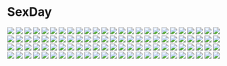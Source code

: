 # SexDay
![](https://konachan.com/image/31d37c1a2cf715e8e1ca9c13b56df7cf/Konachan.com%20-%20195018%20all_male%20building%20clouds%20japanese_clothes%20male%20original%20scenic%20sky%20studio_outline%20sunset%20tree.jpg)
![](https://konachan.com/jpeg/a5f13de53f4360d190984340a3745cbd/Konachan.com%20-%20149148%20chuning_lover%20game_cg%20koso%20skirt%20sugar_house%20tougetsuin_aisu.jpg)
![](https://konachan.com/image/8c4ab75a9e173e8ab3a7f1b054b778c3/Konachan.com%20-%2055306%20breasts%20brown_eyes%20fault%20game_cg%20glasses%20hayama_rika%20panties%20sport%20taka_tony%20tennis%20underboob%20underwear.jpg)
![](https://konachan.com/image/3e7691a8761a740d0a7336e42f56ad83/Konachan.com%20-%2018254%20mutsumi%20utawarerumono%20wings.jpg)
![](https://konachan.com/image/457e0e909b0419b5a6c8081352ca1408/Konachan.com%20-%20246935%20blonde_hair%20breasts%20elbow_gloves%20gloves%20logo%20long_hair%20navel%20nopan%20only_haruka%20phantasy_star%20pointed_ears%20tagme_%28character%29%20yellow_eyes.jpg)
![](https://konachan.com/jpeg/9ae995c20ae660b8c8a93e8b023480f3/Konachan.com%20-%20130243%20bow%20fire%20fujiwara_no_mokou%20gray_hair%20kuro_kichi%20long_hair%20red_eyes%20touhou.jpg)
![](https://konachan.com/jpeg/421c85d17bdbf7badf1cdba5f55a9310/Konachan.com%20-%20287865%20agnamore%20aliasing%20animal%20barefoot%20breasts%20cleavage%20cropped%20fire%20forest%20fox%20foxgirl%20gray_hair%20magic%20miko%20night%20nopan%20original%20red_eyes%20smoking%20tree.jpg)
![](https://konachan.com/image/a2f9f043ac9d8dbfbf0d14a424e73c1b/Konachan.com%20-%2040041%20blue_eyes%20breasts%20cleavage%20galge.com%20green_hair%20logo%20open_shirt%20tagme%20tagme_%28artist%29.jpg)
![](https://konachan.com/jpeg/3a03e5c722c11ea1f3d8ec0cf61b36ed/Konachan.com%20-%20271261%20breasts%20cleavage%20close%20dress%20fate_grand_order%20fate_%28series%29%20gray_hair%20hat%20long_hair%20mona0101%20summer_dress%20twintails%20water.jpg)
![](https://konachan.com/image/eb561434b64419624f1b13ef2adc2b31/Konachan.com%20-%2040357%20iizuki_tasuku%20miyata_ao%20muv-luv%20muv-luv_alternative%20takamura_yui%20total_eclipse.jpg)
![](https://konachan.com/image/aaff4b4500b6a756be738fe9f27174e5/Konachan.com%20-%20174212%20akemi_homura%20black_hair%20blue_eyes%20blush%20braids%20glasses%20mahou_shoujo_madoka_magica%20pantyhose%20sie-sie.jpg)
![](https://konachan.com/jpeg/5b7e1d0fc6415b7c04d8bd8b7e4c6dc0/Konachan.com%20-%2045661%20animal_ears%20catgirl%20code_geass%20kallen_stadtfeld%20millay_ashford%20shirley_fenette.jpg)
![](https://konachan.com/image/38db3802561e4b3ecf6a30a0716765ad/Konachan.com%20-%20245907%20fate_apocrypha%20fate_%28series%29%20jack_the_ripper%20jpeg_artifacts%20logo%20tagme_%28artist%29%20zoom_layer.jpg)
![](https://konachan.com/jpeg/c9ddea17c404f86aaf5054eb7290c7d6/Konachan.com%20-%20199588%202girls%20akatsuki_arisa%20blush%20chuablesoft%20crossover%20gray_hair%20headband%20himekami_ayame%20long_hair%20pink%20red_eyes%20red_hair%20ribbons%20school_uniform%20skirt.jpg)
![](https://konachan.com/image/2fa0467009cf4b84f9b6461f04b0b439/Konachan.com%20-%20272901%20animal%20brown_eyes%20brown_hair%20cat%20dark%20dog%20headband%20loli%20moegi_nenene%20protagonist_%28yomawari%29%20school_uniform%20short_hair%20skirt%20yomawari.jpg)
![](https://konachan.com/jpeg/1bcd6fbf337cacff4d7a92904a43c757/Konachan.com%20-%20265645%20akabeisoft3%20akizora_momiji%20anus%20black_hair%20blush%20breast_grab%20breasts%20censored%20game_cg%20gray_eyes%20long_hair%20mitaki_manami%20nipples%20nude%20pussy%20pussy_juice.jpg)
![](https://konachan.com/jpeg/3061bb947ef67a44f8bd90e81dcd295d/Konachan.com%20-%20140751%202girls%20bed%20ellen_aice%20miono_shizuku%20muv-luv%20muv-luv_alternative%20pajamas%20panties%20topless%20underwear.jpg)
![](https://konachan.com/image/3eaa001ae2e5a6c25d8110827ec7809c/Konachan.com%20-%20202069%20barefoot%20brown_hair%20dress%20flowers%20instrument%20kuzakawe_maron%20long_hair%20original%20red_eyes%20ribbons%20violin%20water%20wings.jpg)
![](https://konachan.com/image/54258a73c1ed93f13a557b0c83c691e6/Konachan.com%20-%20117975%20city%20eichisu%20green_eyes%20original%20purple_hair%20scenic.jpg)
![](https://konachan.com/image/2f6b29bd32b3d740f43f7926bacc2bd2/Konachan.com%20-%2028419%20alice_parade%20blush%20breast_grab%20breasts%20game_cg%20itou_noiji%20lactation%20long_hair%20nipples%20open_shirt%20penis%20pink_hair%20sex%20shirt_lift%20skirt%20unisonshift.jpg)
![](https://konachan.com/jpeg/bc49fac544d17c68d801310e20e5ffc4/Konachan.com%20-%20230352%202girls%20aqua_hair%20blush%20bow%20cape%20food%20hat%20headband%20lolita_fashion%20mel_clair%20original%20pink_hair%20purple_eyes%20red_eyes%20ribbons%20suzune_rena%20twintails.jpg)
![](https://konachan.com/image/0f9d6fa158c0d306aa44fc1c3556bf4e/Konachan.com%20-%20109642%20blue%20brown_eyes%20glasses%20green_hair%20kanden%20original%20ribbons%20short_hair%20skirt.jpg)
![](https://konachan.com/image/84ebd8a755e62fdd0bdafc026c456fda/Konachan.com%20-%20133761%20blonde_hair%20blue_eyes%20computer%20glasses%20kagamine_rin%20maclo%20short_hair%20vocaloid.jpg)
![](https://konachan.com/image/eb2487afce3b1ec104f3f8969d23d962/Konachan.com%20-%2087303%20kara_no_kyoukai%20polychromatic%20ryougi_shiki.jpg)
![](https://konachan.com/image/069cf6455a79a22f8bdbee543e6d42ff/Konachan.com%20-%20112328%20all_male%20amemura_%28caramelo%29%20animal%20bicycle%20bird%20clouds%20kagamine_len%20male%20scenic%20sky%20vocaloid.jpg)
![](https://konachan.com/image/9602efd75c8007578f8baa4a7af9dca7/Konachan.com%20-%2040683%20elizabeth_thompson%20patricia_thompson%20red%20soul_eater.jpg)
![](https://konachan.com/image/17228410df61da5a9e5abad8414b8b99/Konachan.com%20-%2039705%20nagato_yuki%20shamisen%20suzumiya_haruhi_no_yuutsu.jpg)
![](https://konachan.com/image/323b79f4637d829cbd9c7f211437c160/Konachan.com%20-%208330%20japanese_clothes%20miko%20towaduki_no_miko.jpg)
![](https://konachan.com/image/e4fcd42eda249bdb8c19dfa20b19e389/Konachan.com%20-%20246166%20animal%20breasts%20cat%20dress%20long_hair%20panties%20pink_eyes%20purple_hair%20shiwasu_horio%20stars%20underwear.jpg)
![](https://konachan.com/image/44a0ea282a55a387268849e99efadeb2/Konachan.com%20-%20183243%20black_eyes%20black_hair%20dress%20drink%20long_hair%20original%20socks%20yakka.jpg)
![](https://konachan.com/image/f88868550ca5e1a381ee05b59877570e/Konachan.com%20-%20123962%20dogs%3A_bullets_%26_carnage%20fuyumine_naoto%20gloves%20katana%20miwa_shirow%20monochrome%20sword%20weapon.jpg)
![](https://konachan.com/image/cb4216aac394c0caa76ccb40e358d14b/Konachan.com%20-%20155726%20blush%20censored%20ebido%20red_eyes%20selvaria_bles%20sex%20valkyria_chronicles.jpg)
![](https://konachan.com/image/beec1f5b0d56830d6a734fa242d81185/Konachan.com%20-%20295630%20moon%20niuy%20red%20remilia_scarlet%20spear%20touhou%20vampire%20weapon%20wings.jpg)
![](https://konachan.com/jpeg/45abd639805faead01b7b46ad9f8715d/Konachan.com%20-%20290539%20anthropomorphism%20blonde_hair%20girls_frontline%20gloves%20green_eyes%20headphones%20long_hair%20nude%20penis%20pussy%20sex%20tmp_%28girls_frontline%29%20uncensored%20zen_o.jpg)
![](https://konachan.com/image/ff32566bb38dd3cc863f71fe1e131d94/Konachan.com%20-%20103721%20bow%20dress%20flowers%20idolmaster%20minase_iori%20ponnetsu%20thighhighs%20white.jpg)
![](https://konachan.com/jpeg/31bf142b00e4fed85a7ed366b37ab484/Konachan.com%20-%2067808%20abhar%20ass%20barefoot%20blush%20clouds%20dress%20game_cg%20long_hair%20miyamae_tomoka%20no_bra%20panties%20ponytail%20red_hair%20see_through%20sky%20summer_dress%20underwear%20water.jpg)
![](https://konachan.com/image/72bdbcf513fbc228d7b51d0983822716/Konachan.com%20-%2042577%20nakaba_reimei.jpg)
![](https://konachan.com/image/17531cb6c10ebab75faf2c6849b4abea/Konachan.com%20-%2049774%20panties%20shakugan_no_shana%20shana%20skirt%20underwear%20upskirt.jpg)
![](https://konachan.com/image/0d399f11ce627345f0997a420f645e4a/Konachan.com%20-%20119711%20bike_shorts%20black_hair%20blush%20cameltoe%20kusakami_akira%20orange_eyes%20original%20ponytail%20school_uniform%20shorts.jpg)
![](https://konachan.com/jpeg/42430497eb8e2ed65e8714816518a7d6/Konachan.com%20-%20259041%20blonde_hair%20green_eyes%20mokoppe%20ribbons%20short_hair%20skirt_lift%20techgirl%20violet_evergarden%20violet_evergarden_%28character%29.jpg)
![](https://konachan.com/jpeg/2b0bc4719d5d6b12b1c7d5829dc6aa50/Konachan.com%20-%20168677%20aqua_eyes%20ass%20blonde_hair%20game_cg%20green_eyes%20green_hair%20hinata_mutsuki%20long_hair%20navel%20nopan%20school_uniform%20skirt%20skyfish%20thighhighs%20tie%20wings.jpg)
![](https://konachan.com/jpeg/9fff41ea027a71128e87c3e23b4859ca/Konachan.com%20-%20139061%20bikini%20black_hair%20blush%20erect_nipples%20game_cg%20hazumi_rio%20kosaka_hibiki%20lime_%28company%29%20long_hair%20swimsuit%20underboob.jpg)
![](https://konachan.com/image/4090349d0175c7a27fee413f9994a0aa/Konachan.com%20-%2024414%20carnelian%20japanese_clothes%20kao_no_nai_tsuki%20kuraki_mizuna%20kuraki_suzuna.jpg)
![](https://konachan.com/image/61d2a463be8cb797122ea047455c4550/Konachan.com%20-%20190401%20forest%20original%20ruins%20scenic%20tree%20you_%28shimizu%29.jpg)
![](https://konachan.com/image/f1f805bf33337c43d7474b6a049e5bc2/Konachan.com%20-%20194556%20amasaka_takashi%20black_eyes%20black_hair%20blush%20breasts%20game_cg%20nipples%20toujou_amane%20unionism_quartet.jpg)
![](https://konachan.com/jpeg/40d6d0041180c0b4fd3ac8b1c712e7fb/Konachan.com%20-%20194983%202girls%20bow_%28weapon%29%20brown_eyes%20brown_hair%20gloves%20joseph_lee%20kaga_%28kancolle%29%20long_hair%20ponytail%20skirt%20thighhighs%20water%20weapon%20zettai_ryouiki.jpg)
![](https://konachan.com/image/1ee7247a093c13ec94149c294e8dace5/Konachan.com%20-%20189308%20black_hair%20breasts%20chiaki_kou%20cleavage%20headdress%20long_hair%20mechagirl%20navel%20red_eyes%20reiuji_utsuho%20thighhighs%20touhou.jpg)
![](https://konachan.com/image/15a2ba707d30f89270646b476a760fd9/Konachan.com%20-%2020744%20bra-ban%21%20mikage_sumi%20nagato_yuki%20school_uniform%20suzumiya_haruhi_no_yuutsu.jpg)
![](https://konachan.com/jpeg/7aecb62b570bb18ff482531f91278ece/Konachan.com%20-%20277729%20bikini%20blush%20breasts%20choker%20cum%20fang%20heart%20horns%20navel%20nipples%20no_bra%20paizuri%20panties%20penis%20ponytail%20shirt%20swimsuit%20twintails%20underwear%20wristwear.jpg)
![](https://konachan.com/jpeg/2fdd912bf89089d1d7001537286a3e7a/Konachan.com%20-%208915%20caren_hortensia%20fate_%28series%29%20fate_stay_night%20ribbons%20shingo_%28missing_link%29%20thighhighs%20yellow_eyes.jpg)
![](https://konachan.com/image/e36f9d615d88b01ed57c820f20420172/Konachan.com%20-%20127922%202girls%20animal_ears%20black_hair%20blush%20breasts%20catgirl%20cleavage%20long_hair%20mia_flatpaddy%20original%20pink_hair%20red_eyes%20shia_flatpaddy%20syroh%20yuri.jpg)
![](https://konachan.com/image/142f416f2eec8ea599f6732214c6006f/Konachan.com%20-%2052732%20nishimata_aoi%20school_uniform.jpg)
![](https://konachan.com/image/d4f8d6259631cc68c53d81ebaa2a2aae/Konachan.com%20-%20275737%20blonde_hair%20boots%20bow%20cape%20dress%20headdress%20long_hair%20magic%20orange_eyes%20silver15%20twintails%20weapon.jpg)
![](https://konachan.com/jpeg/b78f37323585c812c38a4621695ec364/Konachan.com%20-%20229267%20all_male%20brown_hair%20bubbles%20candy%20food%20fruit%20male%20necklace%20orange_%28fruit%29%20original%20purple_eyes%20short_hair%20shounen_ai%20underwater%20water%20wristwear.jpg)
![](https://konachan.com/jpeg/eca25817ff37ee385dcf4b8724bdd660/Konachan.com%20-%20228075%20amari_na_bembe_berbel%20game_cg%20taiyou_no_promia%20taiyou_no_promia_flowering_days.jpg)
![](https://konachan.com/jpeg/8816676839b9029099c5795d0cbfc708/Konachan.com%20-%20245173%202girls%20blush%20brown_hair%20feathers%20headband%20hiei_%28kancolle%29%20japanese_clothes%20kiss%20long_hair%20nanoha-h%20short_hair%20shoujo_ai%20signed%20skirt%20waifu2x%20water.jpg)
![](https://konachan.com/image/16c87c0a010803ad4df72e013caf930d/Konachan.com%20-%2071982%20black_hair%20blush%20close%20guitar%20instrument%20k-on%21%20nakano_azusa%20school_uniform.jpg)
![](https://konachan.com/image/9138c73b6ad7bf530f194688220988bc/Konachan.com%20-%2028749%20animal_ears%20catgirl%20fong_pudding%20fujiwara_zakuro%20midorikawa_lettuce%20mint_aizawa%20momomiya_ichigo%20tokyo_mew_mew.jpg)
![](https://konachan.com/image/6a8ec8cd116a36d03baad6a1b888ada2/Konachan.com%20-%2017742%20aa_megami-sama%20belldandy%20black_hair%20blue_eyes%20brown_eyes%20brown_hair%20dark_skin%20long_hair%20peorth%20purple_eyes%20skuld%20sleeping%20urd%20white_hair.jpg)
![](https://konachan.com/jpeg/b41e60bd8ca8626cacba722b6138cc3c/Konachan.com%20-%20274912%20barefoot%20blush%20bow%20breasts%20brown_eyes%20brown_hair%20cleavage%20flowers%20headband%20idolmaster%20long_hair%20pantyhose%20ponytail%20short_hair%20teddy_bear%20u_rin%20wink.jpg)
![](https://konachan.com/jpeg/9a85c9355a83702dfcc2d0644113ae2c/Konachan.com%20-%20305219%20anthropomorphism%20azur_lane%20bikini_top%20blush%20garter_belt%20navel%20pink_eyes%20pink_hair%20shimozuki_shio%20shorts%20thighhighs%20twintails%20water%20wet%20zettai_ryouiki.jpg)
![](https://konachan.com/jpeg/7b4e1b12fec10d0eb1af7090fb5f262c/Konachan.com%20-%20295476%20braids%20fang%20green_hair%20guitar%20instrument%20long_hair%20nijisanji%20ponytail%20purple_eyes%20ryuushen%20yuusa.jpg)
![](https://konachan.com/image/e88a3e24130335ee75e95459934e0f49/Konachan.com%20-%20124711%20group%20gumi%20hatsune_miku%20kamui_gakupo%20male%20megurine_luka%20riria009%20vocaloid.jpg)
![](https://konachan.com/jpeg/9eee709e37b83e3a9b2538623bf420dc/Konachan.com%20-%20291074%20animal_ears%20anus%20ass%20bed%20brown_hair%20cum%20doggirl%20green_eyes%20long_hair%20nude%20pussy%20silkys_plus%20sumeragi_kohaku%20tail%20takigawa_kotori%20uncensored.jpg)
![](https://konachan.com/jpeg/55d1087c2ab4cf137cc31287a78deca7/Konachan.com%20-%20172556%20anus%20ass%20black_hair%20breasts%20long_hair%20mogu%20nipples%20nude%20pussy%20red_eyes%20sankarea%20sanka_rea%20spread_legs%20uncensored.jpg)
![](https://konachan.com/jpeg/dfa8f7a316a17416cb50df57aa9daf11/Konachan.com%20-%20247438%20game_cg%20hanabusa_koharu%20hatsujou_sprinkle%20male%20mikagami_mamizu%20whirlpool.jpg)
![](https://konachan.com/jpeg/24437b283dda39928ea0da221b3ed1cc/Konachan.com%20-%2022044%20nagato_yuki%20panties%20school_uniform%20suzumiya_haruhi_no_yuutsu%20underwear.jpg)
![](https://konachan.com/image/3dd271ae31ea119fa8153dbd11faa81b/Konachan.com%20-%20304018%20aqua_eyes%20breasts%20cleavage%20hat%20hoshizaki_reita%20king%27s_raid%20long_hair%20pink_hair%20red_eyes%20stockings%20tagme_%28character%29%20thighhighs%20witch_hat.jpg)
![](https://konachan.com/image/dc1fd06999871537df01bfd1e58c2497/Konachan.com%20-%2087298%20dress%20gayprince%20red_eyes%20shinki%20touhou%20wings.jpg)
![](https://konachan.com/jpeg/30b977778d210de6b899790fccc71d6c/Konachan.com%20-%20270644%20ass%20berrys%20dress%20game_cg%20goth-loli%20kokonobi%20lolita_fashion%20panties%20satou_haruki%20skirt_lift%20sphere%20thighhighs%20underwear%20waitress.jpg)
![](https://konachan.com/image/82e964f852463b2e7903aadc293170d3/Konachan.com%20-%2098215%20boku_to_kanojo_ni_furuyoru%20flowers%20gray_hair%20hat%20misaki_kurehito%20red_eyes%20tears.jpg)
![](https://konachan.com/jpeg/50f9780ea97d20c282faa1abc7c57d2e/Konachan.com%20-%20172780%20black_hair%20bow%20brown_eyes%20ensemble_%28company%29%20game_cg%20hat%20lolita_fashion%20mutou_kurihito%20sakurazaki_hajime%20short_hair%20yukinokouji_shiaya.jpg)
![](https://konachan.com/jpeg/3cddbfb539b97f98c91a7c7542c5a3a0/Konachan.com%20-%2053447%20blue_eyes%20brown_hair%20glasses%20miyasu_risa%20scan%20school_uniform.jpg)
![](https://konachan.com/jpeg/cc5f605d47d0db67c26dc6357f674226/Konachan.com%20-%20139631%20breast_grab%20breasts%20game_cg%20marushin_%28denwa0214%29%20nipples%20pink_hair%20pussy_juice%20sex%20shirato_usagi%20shirt_lift%20spocon%21.jpg)
![](https://konachan.com/image/5bb085a36d4c06c0cef3ffe670370a7d/Konachan.com%20-%20145461%20amagi_kazuya%20black_hair%20brown_hair%20cunnilingus%20exception%20game_cg%20long_hair%20nude%20shiromiko%20yuri.jpg)
![](https://konachan.com/jpeg/ee05fe4fe1e44c1bbeb181c330b58d58/Konachan.com%20-%20155969%20blonde_hair%20breasts%20cleavage%20collar%20green_eyes%20korie_riko%20long_hair%20luna_%28tsuki_tsuki%21%29%20scan%20thighhighs%20tsuki_tsuki%21%20white.jpg)
![](https://konachan.com/jpeg/a5371715b10307d04650864cffa41ac5/Konachan.com%20-%20276692%20animal_ears%20blonde_hair%20brown%20brown_hair%20gloves%20gray_hair%20green_hair%20kemono_friends%20kimono%20kuro_%28kurojill%29%20mask%20purple_hair%20red_eyes%20scarf%20yellow_eyes.jpg)
![](https://konachan.com/jpeg/3a57e43fa49667c1c6c35563575d9d37/Konachan.com%20-%20244805%20brown_eyes%20gray_hair%20headband%20hoshimiya_kate%20loli%20long_hair%20sekai_seifuku%3A_bouryaku_no_zvezda%20vector.jpg)
![](https://konachan.com/image/2f8b8b5f1da52447c4365f2369c537e1/Konachan.com%20-%20248446%20animal%20black_hair%20gloves%20long_hair%20ponytail%20tagme_%28artist%29.jpg)
![](https://konachan.com/jpeg/88c1ceb20e3eb879f662d706a82a6b53/Konachan.com%20-%20301882%20ass%20atelier%20atelier_ryza%20brown_eyes%20brown_hair%20reisalin_stout%20shoken_narai%20short_hair%20shorts%20thighhighs.jpg)
![](https://konachan.com/image/856be56df78c7d67f41522cbce897cf8/Konachan.com%20-%20136541%20george_%28artist%29%20green_eyes%20green_hair%20tagme%20weapon.jpg)
![](https://konachan.com/image/c6e700a00bfd0673863d3652e7c2accb/Konachan.com%20-%20223341%20myuseru_foaran%20outbreak_company%20pointed_ears%20ranyu_kuro.jpg)
![](https://konachan.com/jpeg/fd56b969b66e162cdffb4aadd79734bb/Konachan.com%20-%20222324%205_nenme_no_houkago%20flowers%20kantoku%20kurumi_%28kantoku%29%20long_hair%20necklace%20original%20purple_eyes%20red_hair%20scan%20third-party_edit%20twintails%20white.jpg)
![](https://konachan.com/image/bef68b9fce6800bd227445c59dd0b132/Konachan.com%20-%2083634%20just_be_friends_%28vocaloid%29%20megurine_luka%20vocaloid%20yunomi.jpg)
![](https://konachan.com/jpeg/1a377461aaceb3cbce314b73ef0510af/Konachan.com%20-%20306795%20animal_ears%20bra%20catgirl%20garter_belt%20karyl%20kunikune%20panties%20princess_connect%21%20stockings%20tail%20underwear.jpg)
![](https://konachan.com/image/06670c405259e85bd48d79deaaa366ba/Konachan.com%20-%2049910%20love_hina%20maehara_shinobu.jpg)
![](https://konachan.com/image/ff43718d1e1ae9ae115da09f44d4101f/Konachan.com%20-%207571%20tagme.jpg)
![](https://konachan.com/jpeg/7c975238775cf2e24fe5d323d5550045/Konachan.com%20-%20269117%20black_hair%20blush%20breast_hold%20breasts%20cameltoe%20fingering%20game_cg%20kimono%20long_hair%20nipples%20panties%20socks%20spread_legs%20underwear%20waifu2x%20yellow_eyes.jpg)
![](https://konachan.com/image/e730e2d62dcb35fced033f7363f550bd/Konachan.com%20-%20253715%20animal_ears%20blonde_hair%20blue_eyes%20bow%20building%20foxgirl%20haik%20japanese_clothes%20long_hair%20original%20snow%20tail%20tree.jpg)
![](https://konachan.com/jpeg/f3034ccd49481a69bd51516da6c21be1/Konachan.com%20-%2072994%20blush%20chimaro%20endou_saya%20fujimaru_mikoto%20haotone_tsubasa%20hontani_kanae%20nitta_ichika%20pantyhose%20saga_planets%20scan%20school_uniform%20thighhighs%20toranosuke.jpg)
![](https://konachan.com/jpeg/73e72cfa09ae594ce0d9fcf1027decbf/Konachan.com%20-%20237339%202girls%20aqua_eyes%20armor%20ass%20blush%20braids%20breasts%20cameltoe%20chain%20glasses%20headphones%20horns%20long_hair%20thighhighs%20twintails%20waifu2x%20weapon%20white_hair%20wink.jpg)
![](https://konachan.com/image/a4101379e00863b64a7b596218c05c42/Konachan.com%20-%2025306%20azuma_kiyohiko%20green_hair%20koiwai_yotsuba%20short_hair%20white%20yotsubato%21.jpg)
![](https://konachan.com/jpeg/834321eb1d144afc6785363a14ef79b9/Konachan.com%20-%20139383%20fortissimo__akkord%3Absusvier%20game_cg%20ooba_kagerou%20sakura_%28fortissimo%29.jpg)
![](https://konachan.com/image/a9397febb140ca12360567b28b0cc282/Konachan.com%20-%20192629%20breasts%20cleavage%20fire%20headband%20jpeg_artifacts%20original%20pink_eyes%20sarashi%20short_hair%20signed%20tattoo%20total%20underwear%20white_hair.jpg)
![](https://konachan.com/image/1e77fffacf79a874bf6db164cdf1ef75/Konachan.com%20-%20137090%20aqua_hair%20beek%20hatsune_miku%20vocaloid.jpg)
![](https://konachan.com/image/29b9e65b3029fb12b0790b01a437ecbf/Konachan.com%20-%2063524%20aoi_isuzu%20blue%20brown_eyes%20favorite%20game_cg%20hoshizora_no_memoria%20kogasaka_you%20panties%20school_uniform%20short_hair%20tagme%20underwear.jpg)
![](https://konachan.com/image/da382b67e2ea3d163c1029c4182d6f09/Konachan.com%20-%2054304%20artoria_pendragon_%28all%29%20fate_%28series%29%20fate_stay_night%20saber.jpg)
![](https://konachan.com/image/9238f46d31d9a0e9d53e55e608ffdb6b/Konachan.com%20-%2056075%20blonde_hair%20crying%20horns%20hoshiguma_yuugi%20long_hair%20mizuhashi_parsee%20pointed_ears%20short_hair%20touhou.jpg)
![](https://konachan.com/jpeg/ac078b4b06a5f0fcc11b52bcc782c79f/Konachan.com%20-%20226228%20gochuumon_wa_usagi_desu_ka%3F%20kafuu_chino%20kanzume_shima.jpg)
![](https://konachan.com/image/a9db3ada466536d9bf8eedcf82e29200/Konachan.com%20-%20236474%20all_male%20candy%20couch%20elsword%20elsword_%28character%29%20hat%20male%20pink_hair%20red_eyes%20scorpion5050%20short_hair%20stairs%20teddy_bear%20wink.jpg)

